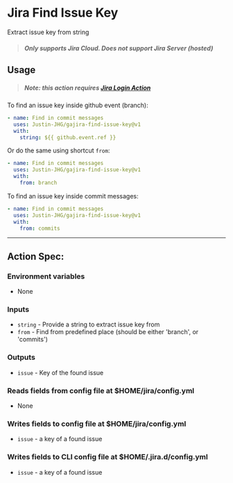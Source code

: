 

# Jira Find Issue Key
Extract issue key from string

> ##### Only supports Jira Cloud. Does not support Jira Server (hosted)

## Usage

> ##### Note: this action requires [Jira Login Action](https://github.com/marketplace/actions/jira-login)

To find an issue key inside github event (branch):
```yaml
- name: Find in commit messages
  uses: Justin-JHG/gajira-find-issue-key@v1
  with:
    string: ${{ github.event.ref }}
```

Or do the same using shortcut `from`:
```yaml
- name: Find in commit messages
  uses: Justin-JHG/gajira-find-issue-key@v1
  with:
    from: branch
```

To find an issue key inside commit messages:
```yaml
- name: Find in commit messages
  uses: Justin-JHG/gajira-find-issue-key@v1
  with:
    from: commits
```

----
## Action Spec:

### Environment variables
- None

### Inputs
- `string` - Provide a string to extract issue key from
- `from` - Find from predefined place (should be either 'branch', or 'commits')

### Outputs
- `issue` - Key of the found issue

### Reads fields from config file at $HOME/jira/config.yml
- None

### Writes fields to config file at $HOME/jira/config.yml
- `issue` - a key of a found issue

### Writes fields to CLI config file at $HOME/.jira.d/config.yml
- `issue` - a key of a found issue
